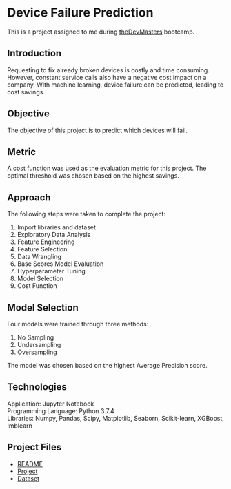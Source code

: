 # Device Failure Prediction
This is a project assigned to me during [theDevMasters](https://www.thedevmasters.com) bootcamp.<br> 

## Introduction
Requesting to fix already broken devices is costly and time consuming. However, constant service calls also have a negative cost impact on a company. With machine learning, device failure can be predicted, leading to cost savings.

## Objective
The objective of this project is to predict which devices will fail.

## Metric 
A cost function was used as the evaluation metric for this project. The optimal threshold was chosen based on the highest savings.

## Approach
The following steps were taken to complete the project:
1. Import libraries and dataset
3. Exploratory Data Analysis
4. Feature Engineering
5. Feature Selection
6. Data Wrangling
7. Base Scores Model Evaluation
8. Hyperparameter Tuning
9. Model Selection
10. Cost Function

## Model Selection
Four models were trained through three methods:
1. No Sampling
2. Undersampling
3. Oversampling

The model was chosen based on the highest Average Precision score.



## Technologies
Application: Jupyter Notebook<br>
Programming Language: Python 3.7.4<br>
Libraries: Numpy, Pandas, Scipy, Matplotlib, Seaborn, Scikit-learn, XGBoost, Imblearn<br>

## Project Files
* [README](https://github.com/Ericjung008/Device-Failure/blob/master/README.md)
* [Project](https://github.com/Ericjung008/Device-Failure/blob/master/Device%20Failure%20Prediction.ipynb)
* [Dataset](https://github.com/Ericjung008/Device-Failure/blob/master/failures.csv)
